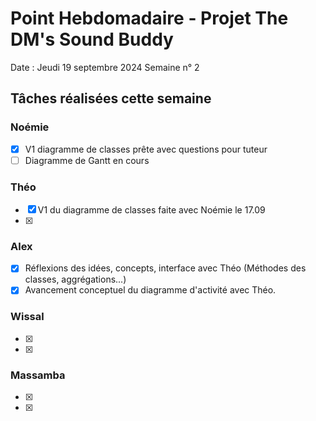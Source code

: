 # Point Hebdomadaire - Projet The DM's Sound Buddy


Date : Jeudi 19 septembre 2024
Semaine n° 2

## Tâches réalisées cette semaine

### Noémie

- [x] V1 diagramme de classes prête avec questions pour tuteur
- [ ] Diagramme de Gantt en cours

### Théo

- [x] V1 du diagramme de classes faite avec Noémie le 17.09
- [x] 

### Alex

- [x] Réflexions des idées, concepts, interface avec Théo (Méthodes des classes, aggrégations...)
- [x] Avancement conceptuel du diagramme d'activité avec Théo.

### Wissal

- [x] 
- [x] 

### Massamba

- [x]
- [x] 